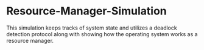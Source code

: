 # Resource-Manager-Simulation
This simulation keeps tracks of system state and utilizes a deadlock detection protocol along with showing how the operating system works as a resource manager.
